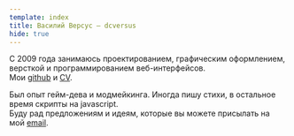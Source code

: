 ```yaml
---
template: index
title: Василий Версус — dcversus
hide: true
---
```


С 2009 года занимаюсь проектированием, графическим оформлением, версткой и программированием веб-интерфейсов. <br>Мои [github](//github.com/dcversus) и [CV](//github.com/dcversus/CV).

Был опыт гейм-дева и модмейкинга. Иногда пишу стихи, в остальное время скрипты на javascript. <br>Буду рад предложениям и идеям, которые вы можете присылать на мой [email](mailto:dcversus@gmail.com).